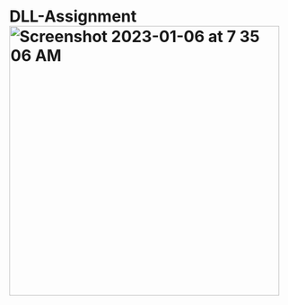 # DLL-Assignment<img width="481" alt="Screenshot 2023-01-06 at 7 35 06 AM" src="https://user-images.githubusercontent.com/46815292/210930845-6f65b025-77dc-4f81-98f2-ccdae5dcd008.png">
